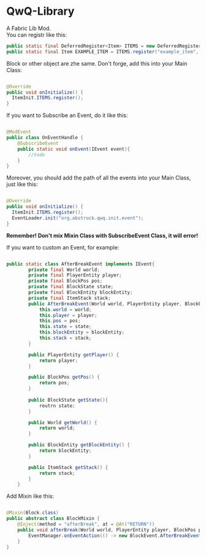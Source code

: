 # QwQ-Library
A Fabric Lib Mod.  
You can registr like this:

```java
public static final DeferredRegister<Item> ITEMS = new DeferredRegister<>(Registry.ITEM, MOD_ID);
public static final Item EXAMPLE_ITEM = ITEMS.register("example_item", () -> new Item(new Item.Settings()));
```

Block or other object are zhe same.
Don't forge, add this into your Main Class:

```java

@Override
public void onInitialize() {
  ItemInit.ITEMS.register();
}

```
If you want to Subscribe an Event, do it like this:

```java

@ModEvent
public class OnEventHandle {
    @SubscribeEvent
    public static void onEvent(IEvent event){
        //todo
    }
}

```

Moreover, you should add the path of all the events into your Main Class, just like this:

```java

@Override
public void onInitialize() {
  ItemInit.ITEMS.register();
  EventLoader.init("org.abstruck.qwq.init.event");
}

```
__Remember! Don't mix Mixin Class with SubscribeEvent Class, it will error!__  


If you want to custom an Event, for example:

```java

public static class AfterBreakEvent implements IEvent{
        private final World world;
        private final PlayerEntity player;
        private final BlockPos pos;
        private final BlockState state;
        private final BlockEntity blockEntity;
        private final ItemStack stack;
        public AfterBreakEvent(World world, PlayerEntity player, BlockPos pos, BlockState state, @Nullable BlockEntity blockEntity, ItemStack stack) {
            this.world = world;
            this.player = player;
            this.pos = pos;
            this.state = state;
            this.blockEntity = blockEntity;
            this.stack = stack;
        }

        public PlayerEntity getPlayer() {
            return player;
        }

        public BlockPos getPos() {
            return pos;
        }
        
        public BlockState getState(){
            reutrn state;
        }

        public World getWorld() {
            return world;
        }

        public BlockEntity getBlockEntity() {
            return blockEntity;
        }

        public ItemStack getStack() {
            return stack;
        }
    }

```
Add Mixin like this:

```java

@Mixin(Block.class)
public abstract class BlockMixin {
    @Inject(method = "afterBreak", at = @At("RETURN"))
    public void afterBreak(World world, PlayerEntity player, BlockPos pos, BlockState state, BlockEntity blockEntity, ItemStack stack, CallbackInfo ci){
        EventManager.onEventAction(() -> new BlockEvent.AfterBreakEvent(world, player, pos, state, blockEntity, stack));
    }
}

```

